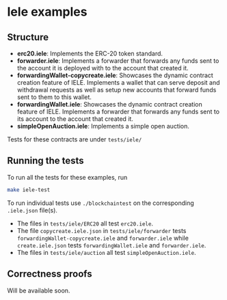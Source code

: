 # Iele examples

## Structure

* **erc20.iele**: Implements the ERC-20 token standard.
* **forwarder.iele**: Implements a forwarder that forwards any funds sent to
  the account it is deployed with to the account that created it.
* **forwardingWallet-copycreate.iele**: Showcases the dynamic contract creation
  feature of IELE. Implements a wallet that can serve deposit and withdrawal
  requests as well as setup new accounts that forward funds sent to them to
  this wallet.
* **forwardingWallet.iele**: Showcases the dynamic contract creation
  feature of IELE. Implements a forwarder that forwards any funds sent to
  its account to the account that created it.
* **simpleOpenAuction.iele**: Implements a simple open auction.

Tests for these contracts are under `tests/iele/`

## Running the tests

To run all the tests for these examples, run
```sh
make iele-test
```

To run individual tests use `./blockchaintest` on the corresponding
`.iele.json` file(s).

* The files in `tests/iele/ERC20` all test `erc20.iele`.
* The file `copycreate.iele.json` in `tests/iele/forwarder` tests
  `forwardingWallet-copycreate.iele` and `forwarder.iele`
while `create.iele.json` tests `forwardingWallet.iele` and `forwarder.iele`.
* The files in `tests/iele/auction` all test `simpleOpenAuction.iele`.

## Correctness proofs

Will be available soon.

